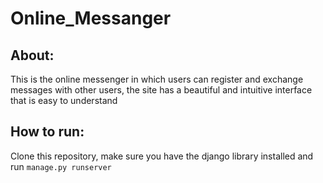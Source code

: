 # Online_Messanger

## About: 
This is the online messenger in which users can register and exchange messages with other users, the site has a beautiful and intuitive interface that is easy to understand
## How to run:
Clone this repository, make sure you have the django library installed and run `manage.py runserver`

